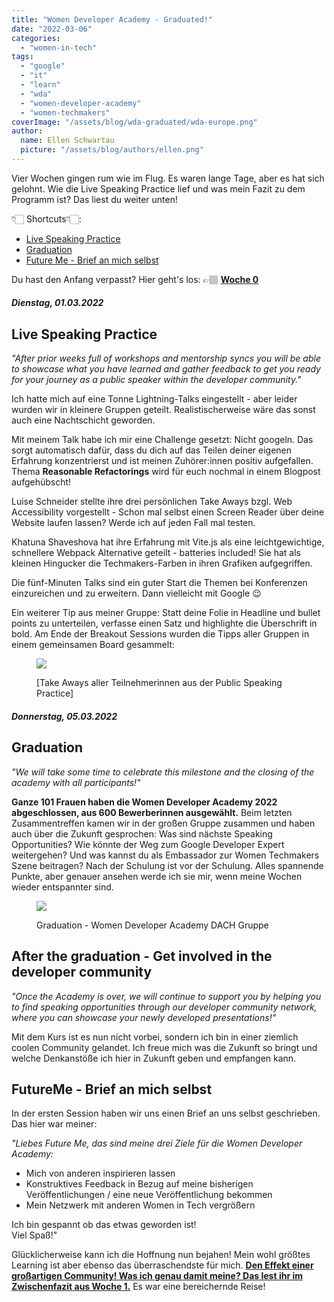 ```yaml
---
title: "Women Developer Academy - Graduated!"
date: "2022-03-06"
categories: 
  - "women-in-tech"
tags: 
  - "google"
  - "it"
  - "learn"
  - "wda"
  - "women-developer-academy"
  - "women-techmakers"
coverImage: "/assets/blog/wda-graduated/wda-europe.png"
author:
  name: Ellen Schwartau
  picture: "/assets/blog/authors/ellen.png"
---
```


Vier Wochen gingen rum wie im Flug. Es waren lange Tage, aber es hat sich gelohnt. Wie die Live Speaking Practice lief und was mein Fazit zu dem Programm ist? Das liest du weiter unten!

👇🏻 Shortcuts👇🏻:

- [Live Speaking Practice](#pesentation)
- [Graduation](#graduation)
- [Future Me - Brief an mich selbst](#futureme)

Du hast den Anfang verpasst? Hier geht's los: 👉🏽 [**Woche 0**](https://ellenschwartau.com/2022/02/05/women-developer-academy-woche-0/)

##### Dienstag, 01.03.2022

## Live Speaking Practice

_"After prior weeks full of workshops and mentorship syncs you will be able to showcase what you have learned and gather feedback to get you ready for your journey as a public speaker within the developer community."_

Ich hatte mich auf eine Tonne Lightning-Talks eingestellt - aber leider wurden wir in kleinere Gruppen geteilt. Realistischerweise wäre das sonst auch eine Nachtschicht geworden.

Mit meinem Talk habe ich mir eine Challenge gesetzt: Nicht googeln. Das sorgt automatisch dafür, dass du dich auf das Teilen deiner eigenen Erfahrung konzentrierst und ist meinen Zuhörer:innen positiv aufgefallen. Thema **Reasonable Refactorings** wird für euch nochmal in einem Blogpost aufgehübscht!

Luise Schneider stellte ihre drei persönlichen Take Aways bzgl. Web Accessibility vorgestellt - Schon mal selbst einen Screen Reader über deine Website laufen lassen? Werde ich auf jeden Fall mal testen.

Khatuna Shaveshova hat ihre Erfahrung mit Vite.js als eine leichtgewichtige, schnellere Webpack Alternative geteilt - batteries included! Sie hat als kleinen Hingucker die Techmakers-Farben in ihren Grafiken aufgegriffen.

Die fünf-Minuten Talks sind ein guter Start die Themen bei Konferenzen einzureichen und zu erweitern. Dann vielleicht mit Google 😉

Ein weiterer Tip aus meiner Gruppe: Statt deine Folie in Headline und bullet points zu unterteilen, verfasse einen Satz und highlighte die Überschrift in bold. Am Ende der Breakout Sessions wurden die Tipps aller Gruppen in einem gemeinsamen Board gesammelt:

<figure>

![](https://ellenschwartau.files.wordpress.com/2022/03/takeaways-public-speaking.jpeg?w=1024)

<figcaption>

\[Take Aways aller Teilnehmerinnen aus der Public Speaking Practice\]

</figcaption>

</figure>

##### Donnerstag, 05.03.2022

## Graduation

_"We will take some time to celebrate this milestone and the closing of the academy with all participants!"_

**Ganze 101 Frauen haben die Women Developer Academy 2022 abgeschlossen, aus 600 Bewerberinnen ausgewählt.** Beim letzten Zusammentreffen kamen wir in der großen Gruppe zusammen und haben auch über die Zukunft gesprochen: Was sind nächste Speaking Opportunities? Wie könnte der Weg zum Google Developer Expert weitergehen? Und was kannst du als Embassador zur Women Techmakers Szene beitragen? Nach der Schulung ist vor der Schulung. Alles spannende Punkte, aber genauer ansehen werde ich sie mir, wenn meine Wochen wieder entspannter sind.

<figure>

![](https://ellenschwartau.files.wordpress.com/2022/03/image.png?w=1024)

<figcaption>

Graduation - Women Developer Academy DACH Gruppe

</figcaption>

</figure>

## After the graduation - Get involved in the developer community

_"Once the Academy is over, we will continue to support you by helping you to find speaking opportunities through our developer community network, where you can showcase your newly developed presentations!"_

Mit dem Kurs ist es nun nicht vorbei, sondern ich bin in einer ziemlich coolen Community gelandet. Ich freue mich was die Zukunft so bringt und welche Denkanstöße ich hier in Zukunft geben und empfangen kann.

## FutureMe - Brief an mich selbst

In der ersten Session haben wir uns einen Brief an uns selbst geschrieben. Das hier war meiner:

_"Liebes Future Me, das sind meine drei Ziele für die Women Developer Academy:_

- Mich von anderen inspirieren lassen
- Konstruktives Feedback in Bezug auf meine bisherigen Veröffentlichungen / eine neue Veröffentlichung bekommen
- Mein Netzwerk mit anderen Women in Tech vergrößern

Ich bin gespannt ob das etwas geworden ist!  
Viel Spaß!"

Glücklicherweise kann ich die Hoffnung nun bejahen! Mein wohl größtes Learning ist aber ebenso das überraschendste für mich. [**Den Effekt einer großartigen Community! Was ich genau damit meine? Das lest ihr im Zwischenfazit aus Woche 1.**](https://ellenschwartau.com/2022/02/13/wda-week-1/#fazit-week1) Es war eine bereichernde Reise!
